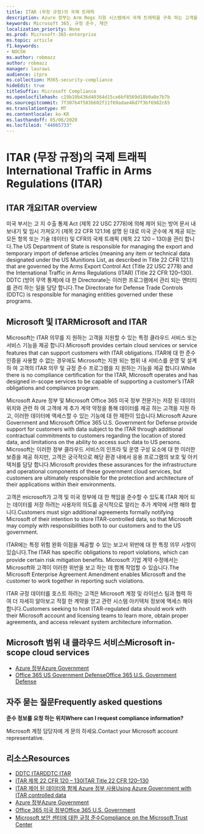 ```yaml
---
title: ITAR (무장 규정)의 국제 트래픽
description: Azure 정부는 Arm Regs 지원 시스템에서 국제 트래픽을 구축 하는 고객을 지원 합니다.
keywords: Microsoft 365, 규정 준수, 제안
localization_priority: None
ms.prod: Microsoft-365-enterprise
ms.topic: article
f1.keywords:
- NOCSH
ms.author: robmazz
author: robmazz
manager: laurawi
audience: itpro
ms.collection: M365-security-compliance
hideEdit: true
titleSuffix: Microsoft Compliance
ms.openlocfilehash: c19b10b436d40364d15ce6bf8569d18b0a0e7b7b
ms.sourcegitcommit: 7f307b4f583b602f11f69adae46d7f3bf6982c65
ms.translationtype: MT
ms.contentlocale: ko-KR
ms.lasthandoff: 05/06/2020
ms.locfileid: "44065733"
---
```

# <a name="international-traffic-in-arms-regulations-itar"></a><span data-ttu-id="567ff-104">ITAR (무장 규정)의 국제 트래픽</span><span class="sxs-lookup"><span data-stu-id="567ff-104">International Traffic in Arms Regulations (ITAR)</span></span>

## <a name="itar-overview"></a><span data-ttu-id="567ff-105">ITAR 개요</span><span class="sxs-lookup"><span data-stu-id="567ff-105">ITAR overview</span></span>

<span data-ttu-id="567ff-106">미국 부서는 고 지 수출 통제 Act (제목 22 USC 2778)에 의해 제어 되는 방어 문서 내보내기 및 임시 가져오기 (제목 22 CFR 121.1에 설명 된 대로 미국 군수에 게 제공 되는 모든 항목 또는 기술 데이터) 및 CFR의 국제 트래픽 (제목 22 120 – 130)을 관리 합니다.</span><span class="sxs-lookup"><span data-stu-id="567ff-106">The US Department of State is responsible for managing the export and temporary import of defense articles (meaning any item or technical data designated under the US Munitions List, as described in Title 22 CFR 121.1) that are governed by the Arms Export Control Act (Title 22 USC 2778) and the International Traffic in Arms Regulations (ITAR) (Title 22 CFR 120–130).</span></span> <span data-ttu-id="567ff-107">DDTC (방어 무역 통제)에 대 한 Directorate는 이러한 프로그램에서 관리 되는 엔터티를 관리 하는 일을 담당 합니다.</span><span class="sxs-lookup"><span data-stu-id="567ff-107">The Directorate for Defense Trade Controls (DDTC) is responsible for managing entities governed under these programs.</span></span>

## <a name="microsoft-and-itar"></a><span data-ttu-id="567ff-108">Microsoft 및 ITAR</span><span class="sxs-lookup"><span data-stu-id="567ff-108">Microsoft and ITAR</span></span>

<span data-ttu-id="567ff-109">Microsoft는 ITAR 의무를 지 원하는 고객을 지원할 수 있는 특정 클라우드 서비스 또는 서비스 기능을 제공 합니다.</span><span class="sxs-lookup"><span data-stu-id="567ff-109">Microsoft provides certain cloud services or service features that can support customers with ITAR obligations.</span></span> <span data-ttu-id="567ff-110">ITAR에 대 한 준수 인증을 사용할 수 없는 경우에도 Microsoft는 지원 되는 범위 내 서비스를 운영 및 설계 하 여 고객의 ITAR 의무 및 규정 준수 프로그램을 지 원하는 기능을 제공 합니다.</span><span class="sxs-lookup"><span data-stu-id="567ff-110">While there is no compliance certification for the ITAR, Microsoft operates and has designed in-scope services to be capable of supporting a customer’s ITAR obligations and compliance program.</span></span>  
  
<span data-ttu-id="567ff-111">Microsoft Azure 정부 및 Microsoft Office 365 미국 정부 전문가는 저장 된 데이터 위치와 관련 하 여 고객에 게 추가 계약 약정을 통해 데이터를 제공 하는 고객을 지원 하 고, 이러한 데이터에 액세스할 수 있는 기능에 대 한 제한이 있습니다.</span><span class="sxs-lookup"><span data-stu-id="567ff-111">Microsoft Azure Government and Microsoft Office 365 U.S. Government for Defense provide support for customers with data subject to the ITAR through additional contractual commitments to customers regarding the location of stored data, and limitations on the ability to access such data to US persons.</span></span> <span data-ttu-id="567ff-112">Microsoft는 이러한 정부 클라우드 서비스의 인프라 및 운영 구성 요소에 대 한 이러한 보증을 제공 하지만, 고객은 궁극적으로 해당 환경 내에서 응용 프로그램의 보호 및 아키텍처를 담당 합니다.</span><span class="sxs-lookup"><span data-stu-id="567ff-112">Microsoft provides these assurances for the infrastructure and operational components of these government cloud services, but customers are ultimately responsible for the protection and architecture of their applications within their environments.</span></span>  
  
<span data-ttu-id="567ff-113">고객은 microsoft가 고객 및 미국 정부에 대 한 책임을 준수할 수 있도록 ITAR 제어 되는 데이터를 저장 하려는 사용자의 의도를 공식적으로 알리는 추가 계약에 서명 해야 합니다.</span><span class="sxs-lookup"><span data-stu-id="567ff-113">Customers must sign additional agreements formally notifying Microsoft of their intention to store ITAR-controlled data, so that Microsoft may comply with responsibilities both to our customers and to the US government.</span></span>  
  
<span data-ttu-id="567ff-114">ITAR에는 특정 위험 완화 이점을 제공할 수 있는 보고서 위반에 대 한 특정 의무 사항이 있습니다.</span><span class="sxs-lookup"><span data-stu-id="567ff-114">The ITAR has specific obligations to report violations, which can provide certain risk mitigation benefits.</span></span> <span data-ttu-id="567ff-115">Microsoft 기업 계약 수정에서는 Microsoft와 고객이 이러한 위반을 보고 하는 데 함께 작업할 수 있습니다.</span><span class="sxs-lookup"><span data-stu-id="567ff-115">The Microsoft Enterprise Agreement Amendment enables Microsoft and the customer to work together in reporting such violations.</span></span>  
  
<span data-ttu-id="567ff-116">ITAR 규정 데이터를 호스트 하려는 고객은 Microsoft 계정 및 라이선스 팀과 협력 하 여 더 자세히 알아보고 적절 한 계약을 얻고 관련 시스템 아키텍처 정보에 액세스 해야 합니다.</span><span class="sxs-lookup"><span data-stu-id="567ff-116">Customers seeking to host ITAR-regulated data should work with their Microsoft account and licensing teams to learn more, obtain proper agreements, and access relevant system architecture information.</span></span>

## <a name="microsoft-in-scope-cloud-services"></a><span data-ttu-id="567ff-117">Microsoft 범위 내 클라우드 서비스</span><span class="sxs-lookup"><span data-stu-id="567ff-117">Microsoft in-scope cloud services</span></span>

- [<span data-ttu-id="567ff-118">Azure 정부</span><span class="sxs-lookup"><span data-stu-id="567ff-118">Azure Government</span></span>](https://aka.ms/AzureCompliance)
- [<span data-ttu-id="567ff-119">Office 365 US Government Defense</span><span class="sxs-lookup"><span data-stu-id="567ff-119">Office 365 U.S. Government Defense</span></span>](https://go.microsoft.com/fwlink/p/?LinkID=2077751)

## <a name="frequently-asked-questions"></a><span data-ttu-id="567ff-120">자주 묻는 질문</span><span class="sxs-lookup"><span data-stu-id="567ff-120">Frequently asked questions</span></span>

<span data-ttu-id="567ff-121">**준수 정보를 요청 하는 위치**</span><span class="sxs-lookup"><span data-stu-id="567ff-121">**Where can I request compliance information?**</span></span>

<span data-ttu-id="567ff-122">Microsoft 계정 담당자에 게 문의 하세요.</span><span class="sxs-lookup"><span data-stu-id="567ff-122">Contact your Microsoft account representative.</span></span>

## <a name="resources"></a><span data-ttu-id="567ff-123">리소스</span><span class="sxs-lookup"><span data-stu-id="567ff-123">Resources</span></span>

- [<span data-ttu-id="567ff-124">DDTC ITAR</span><span class="sxs-lookup"><span data-stu-id="567ff-124">DDTC ITAR</span></span>](https://www.pmddtc.state.gov/?id=ddtc_kb_article_page&sys_id=24d528fddbfc930044f9ff621f961987)
- [<span data-ttu-id="567ff-125">ITAR 제목 22 CFR 120 – 130</span><span class="sxs-lookup"><span data-stu-id="567ff-125">ITAR Title 22 CFR 120–130</span></span>](https://aka.ms/itar)
- [<span data-ttu-id="567ff-126">ITAR 제어 된 데이터와 함께 Azure 정부 사용</span><span class="sxs-lookup"><span data-stu-id="567ff-126">Using Azure Government with ITAR controlled data</span></span>](https://aka.ms/azure-itar-guide)
- [<span data-ttu-id="567ff-127">Azure 정부</span><span class="sxs-lookup"><span data-stu-id="567ff-127">Azure Government</span></span>](https://azure.microsoft.com/features/gov/)
- [<span data-ttu-id="567ff-128">Office 365 미국 정부</span><span class="sxs-lookup"><span data-stu-id="567ff-128">Office 365 U.S. Government</span></span>](https://products.office.com/government/office-365-web-services-for-government)
- [<span data-ttu-id="567ff-129">Microsoft 보안 센터에 대한 규정 준수</span><span class="sxs-lookup"><span data-stu-id="567ff-129">Compliance on the Microsoft Trust Center</span></span>](https://www.microsoft.com/trust-center/compliance/compliance-overview)
